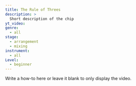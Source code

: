 ```yaml
---
title: The Rule of Threes
description: >
  Short description of the chip
yt_video:
genre:
  - all
stage:
  - arrangement
  - mixing
instrument:
  - all
Level:
  - beginner
---
```

Write a how-to here or leave it blank to only display the video.
